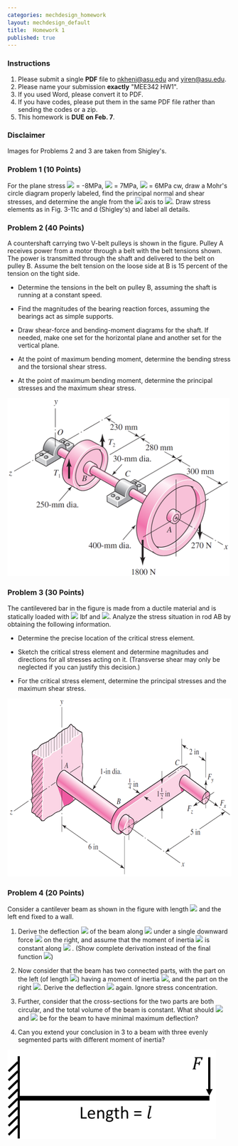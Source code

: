 ```yaml
---
categories: mechdesign_homework
layout: mechdesign_default
title:  Homework 1
published: true
---
```

<style TYPE="text/css">
code.has-jax {font: inherit; font-size: 100%; background: inherit; border: inherit;}
</style>
<script type="text/x-mathjax-config">
MathJax.Hub.Config({
    tex2jax: {
        inlineMath: [['$','$'], ['\\(','\\)']],
        skipTags: ['script', 'noscript', 'style', 'textarea', 'pre'] // removed 'code' entry
    }
});
MathJax.Hub.Queue(function() {
    var all = MathJax.Hub.getAllJax(), i;
    for(i = 0; i < all.length; i += 1) {
        all[i].SourceElement().parentNode.className += ' has-jax';
    }
});
</script>
<script type="text/javascript" src="http://cdn.mathjax.org/mathjax/latest/MathJax.js?config=TeX-AMS-MML_HTMLorMML"></script>


### Instructions

1. Please submit a single **PDF** file to nkheni@asu.edu and yiren@asu.edu.
2. Please name your submission **exactly** "MEE342 HW1".
3. If you used Word, please convert it to PDF.
4. If you have codes, please put them in the same PDF file rather than sending the codes or a zip.
5. This homework is **DUE on Feb. 7**.

### Disclaimer
Images for Problems 2 and 3 are taken from Shigley's.





### Problem 1 (10 Points)

For the plane stress <img src="https://render.githubusercontent.com/render/math?math=\sigma_x"> = -8MPa, 
<img src="https://render.githubusercontent.com/render/math?math=\sigma_y"> = 7MPa, 
<img src="https://render.githubusercontent.com/render/math?math=\tau_{xy}"> = 6MPa cw, 
    draw a Mohr's circle diagram properly labeled,
   find the principal normal and shear stresses, and determine the angle from the 
   <img src="https://render.githubusercontent.com/render/math?math=x"> axis to 
   <img src="https://render.githubusercontent.com/render/math?math=\sigma_1">. 
   Draw stress elements as in Fig. 3-11c and d (Shigley's) and label all details.


### Problem 2 (40 Points)

A countershaft carrying two V-belt pulleys is shown in the figure. Pulley A receives power from a
   motor through a belt with the belt tensions shown. The power is transmitted through the shaft and
   delivered to the belt on pulley B. Assume the belt tension on the loose side at B is 15 percent of
   the tension on the tight side.
   
   * Determine the tensions in the belt on pulley B, assuming the shaft is running at a constant
   speed.
   
   * Find the magnitudes of the bearing reaction forces, assuming the bearings act as simple
   supports.
   
   * Draw shear-force and bending-moment diagrams for the shaft. If needed, make one set for the
   horizontal plane and another set for the vertical plane.
   
   * At the point of maximum bending moment, determine the bending stress and the torsional
   shear stress.
   
   * At the point of maximum bending moment, determine the principal stresses and the maximum
   shear stress.
   
<img src="/_images/mechdesign/hw1_3.png" alt="Drawing" style="height: 400px;"/> 

### Problem 3 (30 Points)

The cantilevered bar in the figure is made from a ductile material and is statically loaded with
   <img src="https://render.githubusercontent.com/render/math?math=F_y = 200"> lbf and 
   <img src="https://render.githubusercontent.com/render/math?math=F_x = F_z = 0">. Analyze the stress situation in rod AB by obtaining the following
   information.
   
   * Determine the precise location of the critical stress element.
   
   * Sketch the critical stress element and determine magnitudes and directions for all stresses acting
   on it. (Transverse shear may only be neglected if you can justify this decision.)
   
   * For the critical stress element, determine the principal stresses and the maximum shear stress.
   
<img src="/_images/mechdesign/hw1_4.png" alt="Drawing" style="height: 400px;"/> 

### Problem 4 (20 Points)

Consider a cantilever beam as shown in the figure with length 
<img src="https://render.githubusercontent.com/render/math?math=l"> and the left end fixed to a wall.

1. Derive the deflection <img src="https://render.githubusercontent.com/render/math?math=y">  of the beam along 
<img src="https://render.githubusercontent.com/render/math?math=x"> under a single downward force 
<img src="https://render.githubusercontent.com/render/math?math=F"> on the right,
and assume that the moment of inertia <img src="https://render.githubusercontent.com/render/math?math=I">  is constant along 
<img src="https://render.githubusercontent.com/render/math?math=x"> . 
(Show complete derivation instead of the final function 
<img src="https://render.githubusercontent.com/render/math?math=y(x)">) 

2. Now consider that the beam has two connected parts, with the part on the left (of length 
<img src="https://render.githubusercontent.com/render/math?math=l/2">) having a moment of 
inertia 
<img src="https://render.githubusercontent.com/render/math?math=I_1">, 
and the part on the right 
<img src="https://render.githubusercontent.com/render/math?math=I_2">. 
Derive the deflection <img src="https://render.githubusercontent.com/render/math?math=y"> again.
 Ignore stress concentration.

3. Further, consider that the cross-sections for the two parts are both circular, and the total volume
of the beam is constant. What should 
<img src="https://render.githubusercontent.com/render/math?math=I_1"> and 
<img src="https://render.githubusercontent.com/render/math?math=I_2"> be for the beam to have minimal maximum deflection?

4. Can you extend your conclusion in 3 to a beam with three evenly segmented parts with different moment of inertia?

<img src="/_images/mechdesign/hw1_5.png" alt="Drawing" style="height: 200px;"/> 
